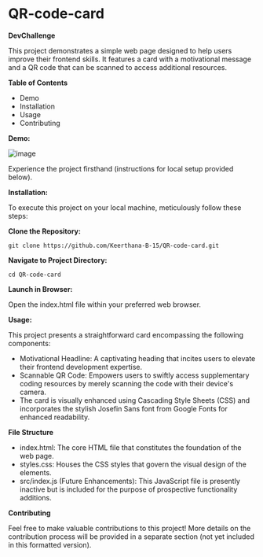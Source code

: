 # QR-code-card


**DevChallenge**

This project demonstrates a simple web page designed to help users improve their frontend skills. It features a card with a motivational message and a QR code that can be scanned to access additional resources.

**Table of Contents**

  - Demo
  - Installation
  - Usage
  - Contributing

**Demo:**

  ![image](https://github.com/Keerthana-B-15/QR-code-card/assets/150902262/64e84eb9-dfed-4de2-aec0-ddcd8efb43de)
  
  Experience the project firsthand (instructions for local setup provided below).

**Installation:**

  To execute this project on your local machine, meticulously follow these steps:

**Clone the Repository:**

    git clone https://github.com/Keerthana-B-15/QR-code-card.git

**Navigate to Project Directory:**

    cd QR-code-card

**Launch in Browser:**

  Open the index.html file within your preferred web browser.

**Usage:**

  This project presents a straightforward card encompassing the following components:

  - Motivational Headline: A captivating heading that incites users to elevate their frontend development expertise.
  - Scannable QR Code: Empowers users to swiftly access supplementary coding resources by merely scanning the code with their device's camera.
  - The card is visually enhanced using Cascading Style Sheets (CSS) and incorporates the stylish Josefin Sans font from Google Fonts for enhanced readability.

**File Structure**

  - index.html: The core HTML file that constitutes the foundation of the web page.
  - styles.css: Houses the CSS styles that govern the visual design of the elements.
  - src/index.js (Future Enhancements): This JavaScript file is presently inactive but is included for the purpose of prospective functionality additions.
    
**Contributing**

Feel free to make valuable contributions to this project! More details on the contribution process will be provided in a separate section (not yet included in this formatted version).
